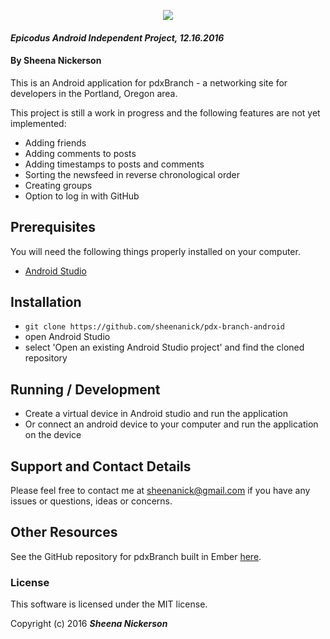 <p align="center">
  <img src="https://raw.githubusercontent.com/mlawson3691/branch-social/master/public/assets/images/logo-black.png">
</p>

#### _Epicodus Android Independent Project, 12.16.2016_

#### By Sheena Nickerson

This is an Android application for pdxBranch - a networking site for developers in the Portland, Oregon area.

This project is still a work in progress and the following features are not yet implemented:
* Adding friends
* Adding comments to posts
* Adding timestamps to posts and comments
* Sorting the newsfeed in reverse chronological order
* Creating groups
* Option to log in with GitHub

## Prerequisites

You will need the following things properly installed on your computer.

* [Android Studio](https://developer.android.com/studio/index.html)

## Installation

* `git clone https://github.com/sheenanick/pdx-branch-android`
* open Android Studio
* select 'Open an existing Android Studio project' and find the cloned repository

## Running / Development

* Create a virtual device in Android studio and run the application
* Or connect an android device to your computer and run the application on the device

## Support and Contact Details

Please feel free to contact me at sheenanick@gmail.com if you have any issues or questions, ideas or concerns.

## Other Resources

See the GitHub repository for pdxBranch built in Ember [here](https://github.com/mlawson3691/branch-social).

### License

This software is licensed under the MIT license.

Copyright (c) 2016 **_Sheena Nickerson_**
